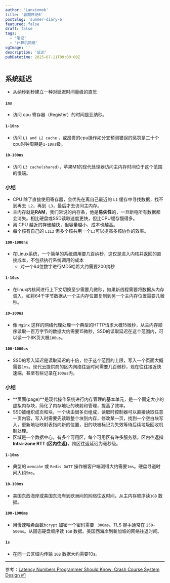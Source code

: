 ```yaml
---
author: 'Lanxinmob'
title: '暑期日记6'
postSlug: 'summer-diary-6'
featured: false
draft: false
tags:
  - '笔记'
  - '计算机网络'
ogImage: ''
description: '延迟'
pubDatetime: 2025-07-11T09:00:00Z
---
```


## 系统延迟

- 从纳秒到秒建立一种对延迟时间量级的直觉
#### `1ns`
- 访问 cpu 寄存器（Register）的时间是亚纳秒。
#### `1-10ns`
- 访问 `L1 and L2 cache` ，或昂贵的cpu操作如分支预测错误的惩罚是二十个cpu时钟周期是`1-10ns`级。
#### `10-100ns`
- 访问 `L3 cache(shared)`，苹果M1的现代处理器访问主内存时间位于这个范围的慢端。
### 小结

- CPU 除了直接使用寄存器，会优先在离自己最近的 `L1` 缓存中寻找数据，找不到再去` L2`，再到` L3`，最后才去访问主内存。
- 主内存就是**RAM**，我们常说的内存条，他是**易失性**的，一旦断电所有数据都会消失。相比硬盘或SSD读取速度更快，但比CPU缓存慢得多。
- 离 CPU 越近的存储越快，但容量越小、成本也越高。
- 每个核有自己的 `L1L2` 但多个核共用一个`L3`可以提高多核协作的效率。

#### `100-1000ns` 
- 在Linux系统，一个简单的系统调用要几百纳秒，这仅是进入内核并返回的直接成本，不包括执行系统调用的成本
  - 对一个64位数字进行MD5哈希大约需要200纳秒
#### `1-10us`
- 在linux内核间进行上下文切换至少需要几微秒，如果新线程需要将数据从内存调入，如将64千字节数据从一个主内存位置复制到另一个主内存位置需要几微秒。
#### `10-100us`

- 像 `Nginx` 这样的网络代理处理一个典型的HTTP请求大概15微秒，从主内存顺序读取一百万字节的数据大约需要15微秒，SSD的读取延迟在这个范围内，可以读一个8K页大概`100us`。

#### `100-1000us`

- SSD的写入延迟是读取延迟的十倍，位于这个范围的上限，写入一个页面大概需要`1ms`。现代云提供商的区内网络往返时间需要几百微秒，现在往往接近快速端，甚至有些记录在`100us`内。
### 小结
- **页面(page)**是现代操作系统进行内存管理的基本单元，是一个固定大小的虚拟内存块，简化了内存地址的映射和管理，提高了效率。
- SSD被组织成页和块，一个块由很多页组成，读取时控制器可以直接读取任意一页内容，写入时需要先读取整个块到内存，修改某一页，找到一个空白块写入，更新地址映射表指向新的位置，旧的块被标记为失效等待后续垃圾回收机制处理。
- 区域是一个数据中心，有多个可用区，每个可用区有许多服务器，区内往返指**Intra-zone RTT (区内往返)**，跨区往返延迟为毫秒级。
#### `1-10ms`

- 典型的 `memcahe` 或 `Redis GATT` 操作被客户端测得大约需要`1ms`。硬盘寻道时间大约`5ms`。

#### `10-100ms`

- 美国东西海岸或美国东海岸到欧洲间的网络往返时间，从主内存顺序读`1GB` 数据。

#### `100-1000ms`

- 用慢速哈希函数`bcrypt` 加密一个密码需要 ` 300ms`。TLS 握手通常在 `250-500ms`。从固态硬盘顺序读 `1GB` 数据。美国西海岸到新加坡的网络往返时间。

#### `1s`

- 在同一云区域内传输 `1GB` 数据大约需要10s。

---

参考：[Latency Numbers Programmer Should Know: Crash Course System Design #1](https://www.youtube.com/watch?v=FqR5vESuKe0&t=1s)